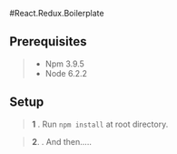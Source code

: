 #React.Redux.Boilerplate

## Prerequisites

  >- Npm 3.9.5
  >- Node 6.2.2


## Setup

  >__1__  \.    Run `npm install` at root directory.
  
  >__2__. \.   And then.....
